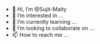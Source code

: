 - 👋 Hi, I’m @Sujit-Maity
- 👀 I’m interested in ...
- 🌱 I’m currently learning ...
- 💞️ I’m looking to collaborate on ...
- 📫 How to reach me ...

<!---
CoderSujit/CoderSujit is a ✨ special ✨ repository because its `README.md` (this file) appears on your GitHub profile.
You can click the Preview link to take a look at your changes.
--->
